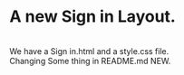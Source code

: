 # A new Sign in Layout.
<br>
We have a Sign in.html and a style.css file.
<br>
Changing Some thing in README.md NEW.
